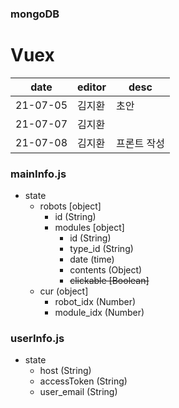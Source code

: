 ### mongoDB

# Vuex
|date|editor|desc|
|---|---|---|
|21-07-05|김지환|초안 |
|21-07-07|김지환||
|21-07-08|김지환|프론트 작성|

### mainInfo.js
- state
  - robots [object]
    - id (String)
    - modules [object]
      - id (String)
      - type_id (String)
      - date (time)
      - contents (Object)
      - ~~clickable [Boolean]~~
  - cur (object]
    - robot_idx (Number)
    - module_idx (Number)

### userInfo.js
- state
  - host (String)
  - accessToken (String)
  - user_email (String)